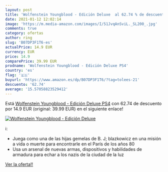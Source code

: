 ```yaml
---
layout: post
title: 'Wolfenstein Youngblood - Edición Deluxe  al 62.74 % de descuento'
date: 2021-01-12 12:02:14
image: 'https://m.media-amazon.com/images/I/51JvqAnSviL._SL200_.jpg'
comments: true
category: ofertas
author: ring
slug: 'B07DP3F1T6-es'
actualPrice: 14.9 EUR
currency: EUR
price: 14.9
comparePrice: 39.99 EUR
prodname: 'Wolfenstein Youngblood - Edición Deluxe PS4'
country: 'es'
flag: '🇪🇸'
buyurl: 'https://www.amazon.es/dp/B07DP3F1T6/?tag=tolees-21'
descuento: '62.74'
average: '15.57058823529412'
---
```


Está [Wolfenstein Youngblood - Edición Deluxe PS4](https://www.amazon.es/dp/B07DP3F1T6/?tag=tolees-21) con 62.74 de descuento por 14.9 EUR (original: 39.99 EUR) en el siguiente enlace!

[![Wolfenstein Youngblood - Edición Deluxe ](https://m.media-amazon.com/images/I/51JvqAnSviL._SL200_.jpg)](https://www.amazon.es/dp/B07DP3F1T6/?tag=tolees-21)

ℹ️:

- Juega como una de las hijas gemelas de B. J; blazkowicz en una misión a vida o muerte para encontrarle en el París de los años 80
- Usa un arsenal de nuevas armas, dispositivos y habilidades de armadura para echar a los nazis de la ciudad de la luz

[Ver la oferta!!](https://www.amazon.es/dp/B07DP3F1T6/?tag=tolees-21)
